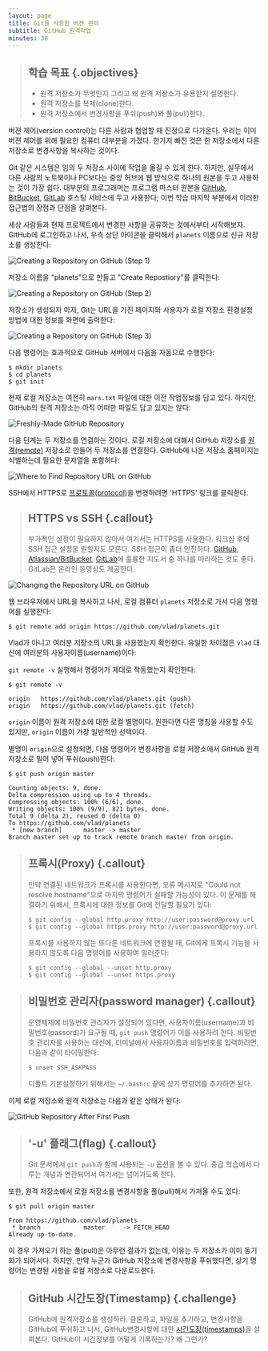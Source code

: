 ```yaml
---
layout: page
title: Git을 사용한 버젼 관리
subtitle: GitHub 원격작업
minutes: 30
---
```

> ## 학습 목표 {.objectives}
>
> *   원격 저장소가 무엇인지 그리고 왜 원격 저장소가 유용한지 설명한다.
> *   원격 저장소를 복제(clone)한다.
> *   원격 저장소에서 변경사항을 푸쉬(push)와 풀(pull)한다.

버젼 제어(version control)는 다른 사람과 협업할 때 진정으로 다가온다. 우리는 이미 버젼 제어를 위해 필요한 컴퓨터 대부분을 가졌다. 한가지 빠진 것은 한 저장소에서 다른 저장소로 변경사항을 복사하는 것이다.

Git 같은 시스템은 임의 두 저장소 사이에 작업을 옮길 수 있게 한다.
하지만, 실무에서 다른 사람의 노트북이나 PC보다는 중앙 허브에 웹 방식으로 하나의 원본을 두고 사용하는 것이 가장 쉽다. 
대부분의 프로그래머는 프로그램 마스터 원본을 
[GitHub](http://github.com),
[BitBucket](http://bitbucket.org),
[GitLab](http://gitlab.com/) 호스팅 서비스에 두고 사용한다; 
이번 학습 마지막 부분에서 이러한 접근법의 장점과 단점을 살펴본다.

세상 사람들과 현재 프로젝트에서 변경한 사항을 공유하는 것에서부터 시작해보자. GitHub에 로그인하고 나서, 우측 상단 아이콘을 클릭해서 `planets` 이름으로 신규 저장소를 생성한다:


![Creating a Repository on GitHub (Step 1)](fig/github-create-repo-01.png)

저장소 이름을 "planets"으로 만들고 "Create Repostiory"를 클릭한다:

![Creating a Repository on GitHub (Step 2)](fig/github-create-repo-02.png)

저장소가 생성되자 마자, Git는 URL을 가진 페이지와 사용자가 로컬 저장소 환경설정 방법에 대한 정보를 화면에 출력한다:


![Creating a Repository on GitHub (Step 3)](fig/github-create-repo-03.png)

다음 명령어는 효과적으로 GitHub 서버에서 다음을 자동으로 수행한다:

~~~ {.bash}
$ mkdir planets
$ cd planets
$ git init
~~~

현재 로컬 저장소는 여전히 `mars.txt` 파일에 대한 이전 작업정보를 담고 있다. 
하지만, GitHub의 원격 저장소는 아직 어떠한 파일도 담고 있지는 않다:


![Freshly-Made GitHub Repository](fig/git-freshly-made-github-repo.svg)

다음 단계는 두 저장소를 연결하는 것이다. 
로컬 저장소에 대해서 GitHub 저장소를 [원격(remote)](reference.html#remote) 저장소로 만들어 두 저장소를 연결한다. GitHub에 나온 저장소 홈페이지는 식별하는데 필요한 문자열을 포함하다:


![Where to Find Repository URL on GitHub](fig/github-find-repo-string.png)

SSH에서 HTTPS로 [프로토콜(protocol)](reference.html#protocol)을 변경하려면 'HTTPS' 링크를 클릭한다.


> ## HTTPS vs SSH {.callout}
>
> 부가적인 설정이 필요하지 않아서 여기서는 HTTPS를 사용한다. 
> 워크샵 후에 SSH 접근 설정을 원할지도 모른다. 
> SSH 접근이 좀더 안전하다. 
> [GitHub](https://help.github.com/articles/generating-ssh-keys),
> [Atlassian/BitBucket](https://confluence.atlassian.com/display/BITBUCKET/Set+up+SSH+for+Git), 
> [GitLab](https://about.gitlab.com/2014/03/04/add-ssh-key-screencast/)에 훌륭한 지도서 중 하나를 따라하는 것도 좋다.
> GitLab은 온라인 동영상도 제공한다.

![Changing the Repository URL on GitHub](fig/github-change-repo-string.png)

웹 브라우져에서 URL을 복사하고 나서, 로컬 컴퓨터 `planets` 저장소로 가서 다음 명령어를 실행한다:


~~~ {.bash}
$ git remote add origin https://github.com/vlad/planets.git
~~~

Vlad가 아니고 여러분 저장소의 URL을 사용했는지 확인한다. 
유일한 차이점은 `vlad` 대신에 여러분의 사용자이름(username)이다:

`git remote -v` 실행해서 명령어가 제대로 작동했는지 확인한다:

~~~ {.bash}
$ git remote -v
~~~
~~~ {.output}
origin   https://github.com/vlad/planets.git (push)
origin   https://github.com/vlad/planets.git (fetch)
~~~

`origin` 이름이 원격 저장소에 대한 로컬 별명이다. 
원한다면 다른 명칭을 사용할 수도 있지만, `origin` 이름이 가장 일반적인 선택이다.

별명이 `origin`으로 설정되면, 
다음 명령어가 변경사항을 로컬 저장소에서 GitHub 원격 저장소로 밀어 넣어 푸쉬(push)한다:

~~~ {.bash}
$ git push origin master
~~~
~~~ {.output}
Counting objects: 9, done.
Delta compression using up to 4 threads.
Compressing objects: 100% (6/6), done.
Writing objects: 100% (9/9), 821 bytes, done.
Total 9 (delta 2), reused 0 (delta 0)
To https://github.com/vlad/planets
 * [new branch]      master -> master
Branch master set up to track remote branch master from origin.
~~~

> ## 프록시(Proxy) {.callout}
>
> 만약 연결된 네트워크가 프록시를 사용한다면, 
> 오류 메시지로 "Could not resolve hostname"으로 마지막 명령어가 실패할 가능성이 있다. 
> 이 문제를 해결하기 위해서, 프록시에 대한 정보를 Git에 전달할 필요가 있다:
>
> ~~~ {.bash}
> $ git config --global http.proxy http://user:password@proxy.url
> $ git config --global https.proxy http://user:password@proxy.url
> ~~~
>
> 프록시를 사용하지 않는 또다른 네트워크에 연결될 때, 
> Git에게 프록시 기능을 사용하지 않도록 다음 명령어를 사용하여 일러준다:
>
> ~~~ {.bash}
> $ git config --global --unset http.proxy
> $ git config --global --unset https.proxy
> ~~~

> ## 비밀번호 관리자(password manager) {.callout}
>
> 운영체제에 비밀번호 관리자가 설정되어 있다면, 
> 사용자이름(username)과 비밀번호(passord)가 요구될 때, 
> `git push` 명령어가 이를 사용하려 한다. 
> 비밀번호 관리자를 사용하는 대신에, 
> 터미널에서 사용자이름과 비밀번호를 입력하려면, 
> 다음과 같이 타이핑한다:
>
> ~~~ {.bash}
> $ unset SSH_ASKPASS
> ~~~
>
> 디폴트 기본설정하기 위해서는 `~/.bashrc` 끝에 상기 명령어를 추가하면 된다.

이제 로컬 저장소와 원격 저장소는 다음과 같은 상태가 된다:

![GitHub Repository After First Push](fig/github-repo-after-first-push.svg)

> ## '-u' 플래그(flag) {.callout}
>
> Git 문서에서 `git push`과 함께 사용되는 `-u` 옵션을 볼 수 있다.
> 중급 학습에서 다루는 개념과 연관되어서 여기서는 넘어가도록 한다.

또한, 원격 저장소에서 로컬 저장소를 변경사항을 풀(pull)해서 가져올 수도 있다:

~~~ {.bash}
$ git pull origin master
~~~
~~~ {.output}
From https://github.com/vlad/planets
 * branch            master     -> FETCH_HEAD
Already up-to-date.
~~~

이 경우 가져오기 하는 풀(pull)은 아무런 결과가 없는데, 이유는 두 저장소가 이미 동기화가 되어서다. 
하지만, 만약 누군가 GitHub 저장소에 변경사항을 푸쉬했다면, 상기 명령어는 변경된 사항을 로컬 저장소로 다운로드한다.

> ## GitHub 시간도장(Timestamp) {.challenge}
>
> GitHub에 원격저장소를 생성하라.
> 클론하고, 파일을 추가하고, 변경사항을 GitHub에 푸쉬하고 나서,
> GitHub변경사항에 대한 [시간도장(timestamps)](reference.html#timestamp)을 살펴본다. 
> GitHub이 시간정보를 어떻게 기록하는가? 왜 그런가?
